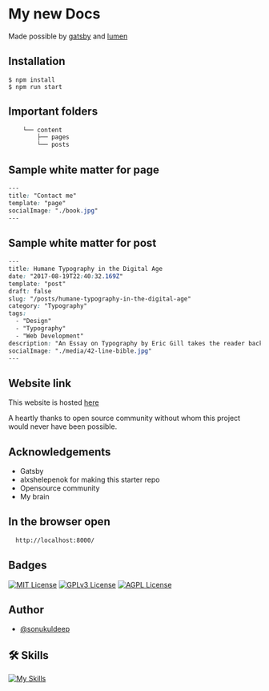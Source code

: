 # My new Docs
Made possible by [gatsby](https://www.gatsbyjs.com/docs) and [lumen](https://github.com/alxshelepenok/gatsby-starter-lumen)


## Installation

```
$ npm install
$ npm run start
```

## Important folders
```css
    └── content
        ├── pages
        └── posts
```

## Sample white matter for page

```css
---
title: "Contact me"
template: "page"
socialImage: "./book.jpg"
---
```

## Sample white matter for post

```css
---
title: Humane Typography in the Digital Age
date: "2017-08-19T22:40:32.169Z"
template: "post"
draft: false
slug: "/posts/humane-typography-in-the-digital-age"
category: "Typography"
tags:
  - "Design"
  - "Typography"
  - "Web Development"
description: "An Essay on Typography by Eric Gill takes the reader back to the year 1930. The year when a conflict between two worlds came to its term. The machines of the industrial world finally took over the handicrafts."
socialImage: "./media/42-line-bible.jpg"
---
```

## Website link
This website is hosted [here](https://docs-kuldeep.netlify.app/)

A heartly thanks to open source community without whom this project would never have been possible. 

## Acknowledgements

 - Gatsby
 - alxshelepenok for making this starter repo
 - Opensource community
 - My brain

## In the browser open

```bash
  http://localhost:8000/
```

## Badges

[![MIT License](https://img.shields.io/badge/License-MIT-green.svg)](https://choosealicense.com/licenses/mit/) 
[![GPLv3 License](https://img.shields.io/badge/License-GPL%20v3-yellow.svg)](https://opensource.org/licenses/)
[![AGPL License](https://img.shields.io/badge/license-AGPL-blue.svg)](http://www.gnu.org/licenses/agpl-3.0)


## Author
- [@sonukuldeep](https://www.github.com/sonukuldeep)


## 🛠 Skills

[![My Skills](https://skillicons.dev/icons?i=js,ts,html,css,tailwind,sass,nodejs,react,vue,flask,rust,python,php,solidity,mongodb,mysql,prisma,figma,threejs,unity,godot)](https://github.com/sonukuldeep)



